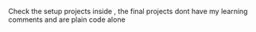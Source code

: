 Check the setup projects inside , the final projects dont have my learning comments and are plain code alone
